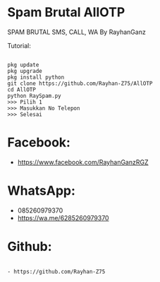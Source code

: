 # Spam Brutal AllOTP
SPAM BRUTAL SMS, CALL, WA By RayhanGanz

Tutorial:
<pre><code>
pkg update
pkg upgrade
pkg install python
git clone https://github.com/Rayhan-Z75/AllOTP
cd AllOTP
python RaySpam.py
>>> Pilih 1
>>> Masukkan No Telepon
>>> Selesai
</code></pre>
# Facebook:

- https://www.facebook.com/RayhanGanzRGZ


# WhatsApp:

- 085260979370 
- https://wa.me/6285260979370

# Github:
<pre><code>
- https://github.com/Rayhan-Z75

